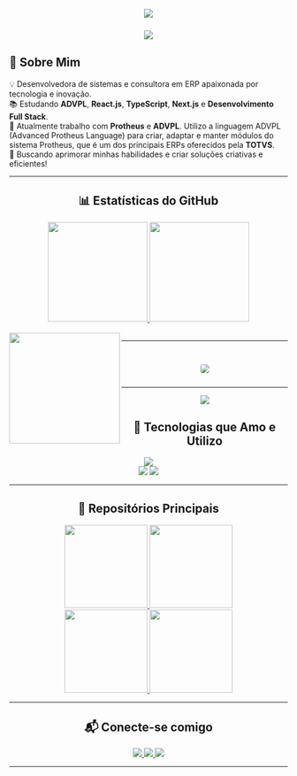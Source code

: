 <!-- Banner animado -->
<p align="center">
  <img src="https://readme-typing-svg.herokuapp.com?color=22CCB2&size=24&center=true&vCenter=true&width=500&lines=Olá!+Eu+sou+a+Natália+Salete!;Desenvolvedora+Full+Stack+💻;Amante+de+tecnologia+e+conhecimento!" />
</p>

<!-- Linha decorativa -->
<h3 align="center">
  <img src="https://raw.githubusercontent.com/andreasbm/readme/master/assets/lines/colored.png">
</h3>

<!-- Apresentação -->
## 👋 Sobre Mim
💡 Desenvolvedora de sistemas e consultora em ERP apaixonada por tecnologia e inovação.  
📚 Estudando **ADVPL**, **React.js**, **TypeScript**, **Next.js** e **Desenvolvimento Full Stack**.  
📍 Atualmente trabalho com **Protheus** e **ADVPL**.  Utilizo a linguagem ADVPL (Advanced Protheus Language) para criar, adaptar e manter módulos do sistema Protheus, que é um dos principais ERPs oferecidos pela **TOTVS**.   
🎯 Buscando aprimorar minhas habilidades e criar soluções criativas e eficientes!  

---

<!-- Estatísticas do GitHub -->
<h2 align="center">📊 Estatísticas do GitHub</h2>

<div align="center">
  <a href="https://github.com/natsalete">
    <img height=180 src="https://github-readme-stats.vercel.app/api?username=natsalete&show_icons=true&theme=radical&count_private=true&include_all_commits=true" />
  </a>
  <a href="https://github.com/natsalete">
    <img height=180 src="https://github-readme-stats.vercel.app/api/top-langs/?username=natsalete&langs_count=14&layout=compact&theme=radical" />
  </a>
</div>

<br>

<!-- Contador de visualizações do perfil -->
<img width="200px" align="left" src="https://komarev.com/ghpvc/?username=natsalete&style=flat-square&color=22CCB2">

<hr>

<br>

<!-- Exibe detalhes do perfil em forma de cartão -->
<div align="center">
  <img src="https://github-profile-summary-cards.vercel.app/api/cards/profile-details?username=natsalete&show_icons=true&theme=radical" style="border: 1px solid white; border-radius: 5px; margin: 10px;">
</div>

<hr>

<!-- Widget com detalhes adicionais do GitHub -->
<p align="center">
<img src="https://github-widgetbox.vercel.app/api/profile?username=natsalete&data=followers,repositories,stars,commits&theme=radical&title_color=000000">
</p>

<!-- Tecnologias -->
<h2 align="center">🚀 Tecnologias que Amo e Utilizo</h2>

<div align="center">
  <img src="https://skillicons.dev/icons?i=html,css,js,ts,react,next,nodejs,java,c,cpp,php,mysql,postgres,git,github" />
  <br>
  <img src="https://img.shields.io/badge/ADVPL-363636?style=for-the-badge&logo=totvs&logoColor=white" />
  <img src="https://img.shields.io/badge/TOTVS-007ACC?style=for-the-badge&logo=totvs&logoColor=white" />
</div>

---

<!-- Principais Repositórios -->
<h2 align="center">📌 Repositórios Principais</h2>

<div align="center">
  <a href="https://github.com/natsalete/desafios-de-codigo-do-beecrowd">
    <img height=150 src="https://github-readme-stats.vercel.app/api/pin/?username=natsalete&repo=desafios-de-codigo-do-beecrowd&theme=radical" />
  </a>
  <a href="https://github.com/natsalete/L-Essence-Beaute-Loja-Virtual">
    <img height=150 src="https://github-readme-stats.vercel.app/api/pin/?username=natsalete&repo=L-Essence-Beaute-Loja-Virtual&theme=radical" />
  </a>
  <br>
  <a href="https://github.com/natsalete/Projetinhos-com-HTML-CSS-e-JavaScript">
    <img height=150 src="https://github-readme-stats.vercel.app/api/pin/?username=natsalete&repo=Projetinhos-com-HTML-CSS-e-JavaScript&theme=radical" />
  </a>
  <a href="https://github.com/natsalete/Minhas-Tarefas">
    <img height=150 src="https://github-readme-stats.vercel.app/api/pin/?username=natsalete&repo=Minhas-Tarefas&theme=radical" />
  </a>
</div>

---

<!-- Contatos e Redes -->
<h2 align="center">📬 Conecte-se comigo</h2>

<p align="center">
  <a href="https://www.linkedin.com/in/natalia-salete-rodrigues/" target="_blank">
    <img src="https://img.shields.io/badge/-LinkedIn-%230077B5?style=for-the-badge&logo=linkedin&logoColor=white" />
  </a>
  <a href="mailto:natsalete14@gmail.com">
    <img src="https://img.shields.io/badge/-Gmail-D14836?style=for-the-badge&logo=gmail&logoColor=white" />
  </a>
  <a href="https://github.com/natsalete">
    <img src="https://img.shields.io/badge/GitHub-100000?style=for-the-badge&logo=github&logoColor=white" />
  </a>
</p>

---
